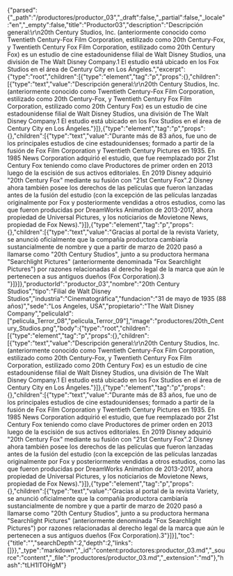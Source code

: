 {"parsed":{"_path":"/productores/productor_03","_draft":false,"_partial":false,"_locale":"en","_empty":false,"title":"Productor03","description":"Descripción general:\r\n20th Century Studios, Inc. (anteriormente conocido como Twentieth Century-Fox Film Corporation, estilizado como 20th Century-Fox, y Twentieth Century Fox Film Corporation, estilizado como 20th Century Fox) es un estudio de cine estadounidense filial de Walt Disney Studios, una división de The Walt Disney Company.1​ El estudio está ubicado en los Fox Studios en el área de Century City en Los Ángeles.","excerpt":{"type":"root","children":[{"type":"element","tag":"p","props":{},"children":[{"type":"text","value":"Descripción general:\r\n20th Century Studios, Inc. (anteriormente conocido como Twentieth Century-Fox Film Corporation, estilizado como 20th Century-Fox, y Twentieth Century Fox Film Corporation, estilizado como 20th Century Fox) es un estudio de cine estadounidense filial de Walt Disney Studios, una división de The Walt Disney Company.1​ El estudio está ubicado en los Fox Studios en el área de Century City en Los Ángeles."}]},{"type":"element","tag":"p","props":{},"children":[{"type":"text","value":"Durante más de 83 años, fue uno de los principales estudios de cine estadounidenses; formado a partir de la fusión de Fox Film Corporation y Twentieth Century Pictures en 1935. En 1985 News Corporation adquirió el estudio, que fue reemplazado por 21st Century Fox teniendo como clave Productores de primer orden en 2013 luego de la escisión de sus activos editoriales. En 2019 Disney adquirió \"20th Century Fox\" mediante su fusión con \"21st Century Fox\".2​ Disney ahora también posee los derechos de las películas que fueron lanzadas antes de la fusión del estudio (con la excepción de las películas lanzadas originalmente por Fox y posteriormente vendidas a otros estudios, como las que fueron producidas por DreamWorks Animation de 2013-2017, ahora propiedad de Universal Pictures, y los noticiarios de Movietone News, propiedad de Fox News)."}]},{"type":"element","tag":"p","props":{},"children":[{"type":"text","value":"Gracias al portal de la revista Variety, se anunció oficialmente que la compañía productora cambiaría sustancialmente de nombre y que a partir de marzo de 2020 pasó a llamarse como \"20th Century Studios\", junto a su productora hermana \"Searchlight Pictures\" (anteriormente denominada \"Fox Searchlight Pictures\") por razones relacionadas al derecho legal de la marca que aún le pertenecen a sus antiguos dueños (Fox Corporation).3​"}]}]},"productorId":"productor_03","nombre":"20th Century Studios","tipo":"Filial de Walt Disney Studios","industria":"Cinematográfica","fundacion":"31 de mayo de 1935 (88 años)","sede":"Los Angeles, USA","propietario":"The Walt Disney Company","peliculaId":["pelicula_Terror_08","pelicula_Terror_09"],"image":"productores/20th_Century_Studios.png","body":{"type":"root","children":[{"type":"element","tag":"p","props":{},"children":[{"type":"text","value":"Descripción general:\r\n20th Century Studios, Inc. (anteriormente conocido como Twentieth Century-Fox Film Corporation, estilizado como 20th Century-Fox, y Twentieth Century Fox Film Corporation, estilizado como 20th Century Fox) es un estudio de cine estadounidense filial de Walt Disney Studios, una división de The Walt Disney Company.1​ El estudio está ubicado en los Fox Studios en el área de Century City en Los Ángeles."}]},{"type":"element","tag":"p","props":{},"children":[{"type":"text","value":"Durante más de 83 años, fue uno de los principales estudios de cine estadounidenses; formado a partir de la fusión de Fox Film Corporation y Twentieth Century Pictures en 1935. En 1985 News Corporation adquirió el estudio, que fue reemplazado por 21st Century Fox teniendo como clave Productores de primer orden en 2013 luego de la escisión de sus activos editoriales. En 2019 Disney adquirió \"20th Century Fox\" mediante su fusión con \"21st Century Fox\".2​ Disney ahora también posee los derechos de las películas que fueron lanzadas antes de la fusión del estudio (con la excepción de las películas lanzadas originalmente por Fox y posteriormente vendidas a otros estudios, como las que fueron producidas por DreamWorks Animation de 2013-2017, ahora propiedad de Universal Pictures, y los noticiarios de Movietone News, propiedad de Fox News)."}]},{"type":"element","tag":"p","props":{},"children":[{"type":"text","value":"Gracias al portal de la revista Variety, se anunció oficialmente que la compañía productora cambiaría sustancialmente de nombre y que a partir de marzo de 2020 pasó a llamarse como \"20th Century Studios\", junto a su productora hermana \"Searchlight Pictures\" (anteriormente denominada \"Fox Searchlight Pictures\") por razones relacionadas al derecho legal de la marca que aún le pertenecen a sus antiguos dueños (Fox Corporation).3​"}]}],"toc":{"title":"","searchDepth":2,"depth":2,"links":[]}},"_type":"markdown","_id":"content:productores:productor_03.md","_source":"content","_file":"productores/productor_03.md","_extension":"md"},"hash":"tLH1lTOHgM"}